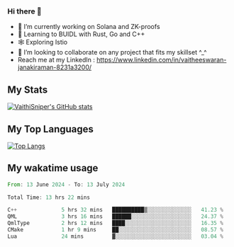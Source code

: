 ### Hi there 👋

- 🔭 I’m currently working on Solana and ZK-proofs
- 📖 Learning to BUIDL with Rust, Go and C++
- 🕸️ Exploring Istio
- 👯 I’m looking to collaborate on any project that fits my skillset ^_^
- Reach me at my LinkedIn : https://www.linkedin.com/in/vaitheeswaran-janakiraman-8231a3200/

## My Stats
[![VaithiSniper's GitHub stats](https://github-readme-stats.vercel.app/api?username=VaithiSniper&hide=stars&theme=radical)](https://github.com/anuraghazra/github-readme-stats)

## My Top Languages

[![Top Langs](https://github-readme-stats.vercel.app/api/top-langs/?username=VaithiSniper&layout=compact)](https://github.com/anuraghazra/github-readme-stats)

## My wakatime usage

<!--START_SECTION:waka-->

```rust
From: 13 June 2024 - To: 13 July 2024

Total Time: 13 hrs 22 mins

C++              5 hrs 32 mins   ██████████▒░░░░░░░░░░░░░░   41.23 %
QML              3 hrs 16 mins   ██████░░░░░░░░░░░░░░░░░░░   24.37 %
QmlType          2 hrs 12 mins   ████░░░░░░░░░░░░░░░░░░░░░   16.35 %
CMake            1 hr 9 mins     ██░░░░░░░░░░░░░░░░░░░░░░░   08.57 %
Lua              24 mins         ▓░░░░░░░░░░░░░░░░░░░░░░░░   03.04 %
```

<!--END_SECTION:waka-->

